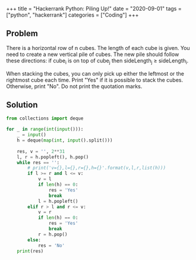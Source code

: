 +++
title = "Hackerrank Python: Piling Up!"
date = "2020-09-01"
tags = ["python", "hackerrank"]
categories = ["Coding"]
+++

## Problem

There is a horizontal row of n cubes. The length of each cube is given. You need to create a new vertical pile of cubes. The new pile should follow these directions: if cube<sub>i</sub> is on top of cube<sub>j</sub> then sideLength<sub>j</sub> ≥ sideLength<sub>i</sub>.

When stacking the cubes, you can only pick up either the leftmost or the rightmost cube each time. Print "Yes" if it is possible to stack the cubes. Otherwise, print "No". Do not print the quotation marks.

## Solution

```python
from collections import deque

for _ in range(int(input())):
    _ = input()
    h = deque(map(int, input().split()))
    
    res, v = '', 2**31
    l, r = h.popleft(), h.pop()
    while res == '':
        # print('v={},l={},r={},h={}'.format(v,l,r,list(h)))
        if l >= r and l <= v:
            v = l
            if len(h) == 0:
                res = 'Yes'
                break
            l = h.popleft()
        elif r > l and r <= v:
            v = r
            if len(h) == 0:
                res = 'Yes'
                break
            r = h.pop()
        else:
            res = 'No'
    print(res)
```
